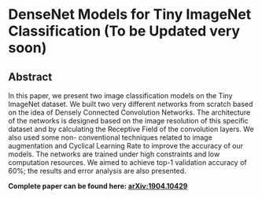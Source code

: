 # DenseNet Models for Tiny ImageNet Classification (To be Updated very soon)

## Abstract 

In this paper, we present two image classification models on the Tiny ImageNet dataset. We built two very different networks from scratch based on the idea of Densely Connected Convolution Networks. The architecture of the networks is designed based on the image resolution of this specific dataset and by calculating the Receptive Field of the convolution layers. We also used some non- conventional techniques related to image augmentation and Cyclical Learning Rate to improve the accuracy of our models. The networks are trained under high constraints and low computation resources. We aimed to achieve top-1 validation accuracy of 60%; the results and error analysis are also presented.

**Complete paper can be found here: [arXiv:1904.10429](https://arxiv.org/abs/1904.10429)**
